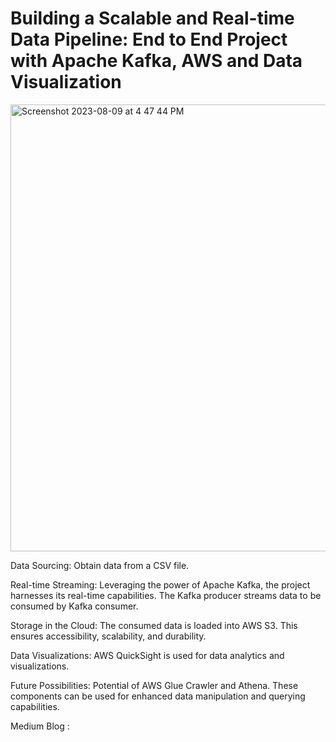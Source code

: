 # Building a Scalable and Real-time Data Pipeline: End to End Project with Apache Kafka, AWS and Data Visualization


<img width="715" alt="Screenshot 2023-08-09 at 4 47 44 PM" src="https://github.com/Shalomd6298/AWS-Kafka/assets/66585131/f1458a64-255c-4a49-ac89-81f9a10c35c6">




Data Sourcing: Obtain data from a CSV file. 

Real-time Streaming: Leveraging the power of Apache Kafka, the project harnesses its real-time capabilities. The Kafka producer streams data to be consumed by Kafka consumer.

Storage in the Cloud: The consumed data is loaded into AWS S3. This ensures accessibility, scalability, and durability.

Data Visualizations: AWS QuickSight is used for data analytics and visualizations. 

Future Possibilities: Potential of AWS Glue Crawler and Athena. These components can be used for enhanced data manipulation and querying capabilities. 

Medium Blog : 

